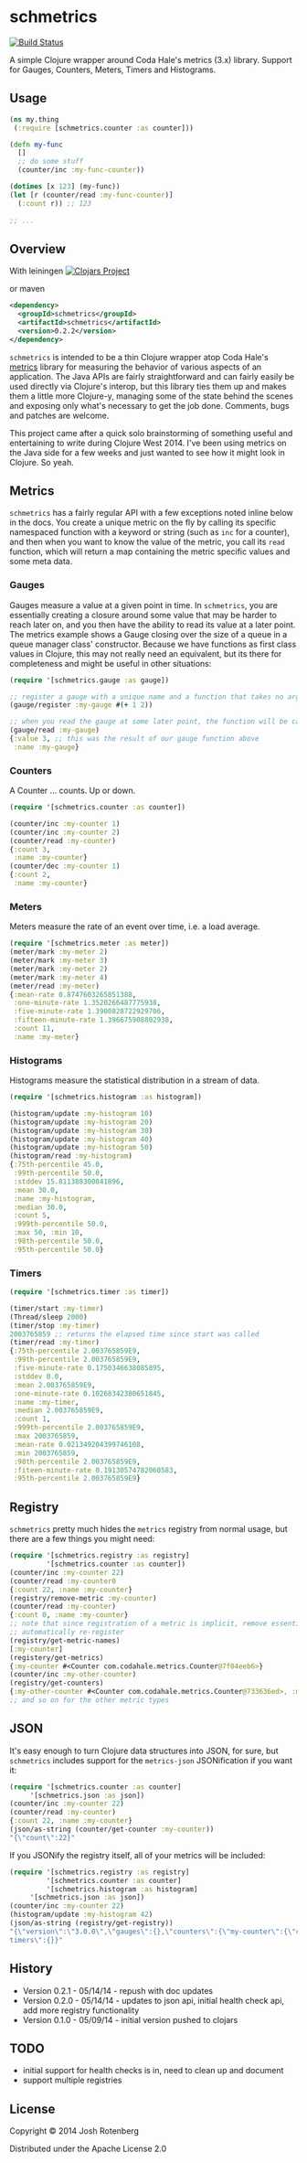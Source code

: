 # schmetrics

[![Build Status](https://travis-ci.org/joshrotenberg/schmetrics.svg?branch=master)](https://travis-ci.org/joshrotenberg/schmetrics)

A simple Clojure wrapper around Coda Hale's metrics (3.x) library. Support for Gauges, Counters, Meters, Timers and Histograms.

## Usage

```clojure
(ns my.thing
 (:require [schmetrics.counter :as counter]))

(defn my-func
  []
  ;; do some stuff
  (counter/inc :my-func-counter))

(dotimes [x 123] (my-func))
(let [r (counter/read :my-func-counter)]
  (:count r)) ;; 123
  
;; ...

```
## Overview

With leiningen
[![Clojars Project](http://clojars.org/schmetrics/latest-version.svg)](http://clojars.org/schmetrics)

or maven
```xml
<dependency>
  <groupId>schmetrics</groupId>
  <artifactId>schmetrics</artifactId>
  <version>0.2.2</version>
</dependency>
```

`schmetrics` is intended to be a thin Clojure wrapper atop Coda Hale's [metrics](http://metrics.codahale.com/) library for measuring the behavior of various aspects of an application. The Java APIs are fairly straightforward and can fairly easily be used directly via Clojure's interop, but this library ties them up and makes them a little more Clojure-y, managing some of the state behind the scenes and exposing only what's necessary to get the job done. Comments, bugs and patches are welcome. 

This project came after a quick solo brainstorming of something useful and entertaining to write during Clojure West 2014. I've been using metrics on the Java side for a few weeks and just wanted to see how it might look in Clojure. So yeah.

## Metrics

`schmetrics` has a fairly regular API with a few exceptions noted inline below in the docs. You create a unique metric on the fly by calling its specific namespaced function with a keyword or string (such as `inc` for a counter), and then when you want to know the value of the metric, you call its `read` function, which will return a map containing the metric specific values and some meta data.

### Gauges

Gauges measure a value at a given point in time. In `schmetrics`, you are essentially creating a closure around some value that may be harder to reach later on, and you then have the ability to read its value at a later point. The metrics example shows a Gauge closing over the size of a queue in a queue manager class' constructor. Because we have functions as first class values in Clojure, this may not really need an equivalent, but its there for completeness and might be useful in other situations:

```clojure
(require '[schmetrics.gauge :as gauge])

;; register a gauge with a unique name and a function that takes no arguments ...
(gauge/register :my-gauge #(+ 1 2))

;; when you read the gauge at some later point, the function will be called and it's value returned
(gauge/read :my-gauge) 
{:value 3, ;; this was the result of our gauge function above 
 :name :my-gauge}

```

### Counters

A Counter ... counts. Up or down.

```clojure
(require '[schmetrics.counter :as counter])

(counter/inc :my-counter 1)
(counter/inc :my-counter 2)
(counter/read :my-counter)
{:count 3, 
 :name :my-counter}
(counter/dec :my-counter 1)
{:count 2, 
 :name :my-counter}
```

### Meters

Meters measure the rate of an event over time, i.e. a load average.

```clojure
(require '[schmetrics.meter :as meter])
(meter/mark :my-meter 2)
(meter/mark :my-meter 3)
(meter/mark :my-meter 2)
(meter/mark :my-meter 4)
(meter/read :my-meter)
{:mean-rate 0.8747603265851388, 
 :one-minute-rate 1.3520266487775938, 
 :five-minute-rate 1.3900828722929706, 
 :fifteen-minute-rate 1.396675908802938, 
 :count 11, 
 :name :my-meter}
```

### Histograms

Histograms measure the statistical distribution in a stream of data.

```clojure
(require '[schmetrics.histogram :as histogram])

(histogram/update :my-histogram 10)
(histogram/update :my-histogram 20)
(histogram/update :my-histogram 30)
(histogram/update :my-histogram 40)
(histogram/update :my-histogram 50)
(histogram/read :my-histogram)
{:75th-percentile 45.0, 
 :99th-percentile 50.0, 
 :stddev 15.811388300841896, 
 :mean 30.0, 
 :name :my-histogram, 
 :median 30.0, 
 :count 5, 
 :999th-percentile 50.0, 
 :max 50, :min 10, 
 :98th-percentile 50.0, 
 :95th-percentile 50.0}
```

### Timers

```clojure
(require '[schmetrics.timer :as timer])

(timer/start :my-timer)
(Thread/sleep 2000)
(timer/stop :my-timer)
2003765859 ;; returns the elapsed time since start was called
(timer/read :my-timer)
{:75th-percentile 2.003765859E9, 
 :99th-percentile 2.003765859E9, 
 :five-minute-rate 0.1750346638085895, 
 :stddev 0.0, 
 :mean 2.003765859E9, 
 :one-minute-rate 0.10268342380651845, 
 :name :my-timer, 
 :median 2.003765859E9, 
 :count 1, 
 :999th-percentile 2.003765859E9, 
 :max 2003765859, 
 :mean-rate 0.021349204399746108, 
 :min 2003765859, 
 :98th-percentile 2.003765859E9, 
 :fiteen-minute-rate 0.19130574782060583, 
 :95th-percentile 2.003765859E9}
```

## Registry

`schmetrics` pretty much hides the `metrics` registry from normal usage, but there are a few things you might need:

```clojure
(require '[schmetrics.registry :as registry]
         '[schmetrics.counter :as counter])
(counter/inc :my-counter 22)
(counter/read :my-counter0
{:count 22, :name :my-counter}
(registry/remove-metric :my-counter)
(counter/read :my-counter)
{:count 0, :name :my-counter}
;; note that since registration of a metric is implicit, remove essentially resets a metric, because the next time you call it it will
;; automatically re-register
(registry/get-metric-names)
[:my-counter]
(registery/get-metrics)
{:my-counter #<Counter com.codahale.metrics.Counter@7f04eeb6>}
(counter/inc :my-other-counter)
(registry/get-counters)
{:my-other-counter #<Counter com.codahale.metrics.Counter@733636ed>, :my-counter #<Counter com.codahale.metrics.Counter@7f04eeb6>}
;; and so on for the other metric types
```

## JSON

It's easy enough to turn Clojure data structures into JSON, for sure, but `schmetrics` includes support for the `metrics-json` JSONification if you want it:

```clojure
(require '[schmetrics.counter :as counter] 
	 '[schmetrics.json :as json])
(counter/inc :my-counter 22)
(counter/read :my-counter)
{:count 22, :name :my-counter}
(json/as-string (counter/get-counter :my-counter))
"{\"count\":22}"
```

If you JSONify the registry itself, all of your metrics will be included:

```clojure
(require '[schmetrics.registry :as registry]
         '[schmetrics.counter :as counter]
         '[schmetrics.histogram :as histogram]
	 '[schmetrics.json :as json])
(counter/inc :my-counter 22)
(histogram/update :my-histogram 42)
(json/as-string (registry/get-registry))
"{\"version\":\"3.0.0\",\"gauges\":{},\"counters\":{\"my-counter\":{\"count\":22}},\"histograms\":{\"my-histogram\":{\"count\":1,\"max\":42,\"mean\":42.0,\"min\":42,\"p50\":42.0,\"p75\":42.0,\"p95\":42.0,\"p98\":42.0,\"p99\":42.0,\"p999\":42.0,\"stddev\":0.0}},\"meters\":{},\"\
timers\":{}}"
```

## History

* Version 0.2.1 - 05/14/14 - repush with doc updates
* Version 0.2.0 - 05/14/14 - updates to json api, initial health check api, add more registry functionality
* Version 0.1.0 - 05/09/14 - initial version pushed to clojars

## TODO

* initial support for health checks is in, need to clean up and document
* support multiple registries

## License

Copyright © 2014 Josh Rotenberg

Distributed under the Apache License 2.0


